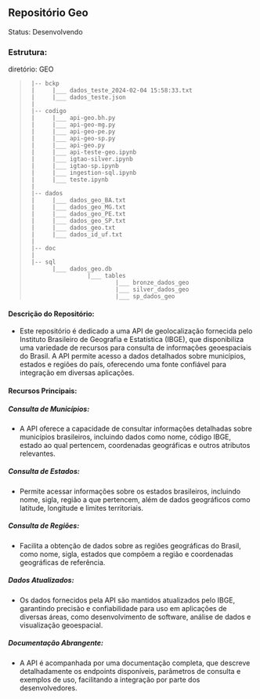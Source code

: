 ## Repositório Geo

Status: Desenvolvendo

### Estrutura:

diretório: GEO
 >      |-- bckp
 >      |     |___ dados_teste_2024-02-04 15:58:33.txt
 >      |     |___ dados_teste.json
 >      |
 >      |-- codigo
 >      |     |___ api-geo.bh.py
 >      |     |___ api-geo-mg.py
 >      |     |___ api-geo-pe.py
 >      |     |___ api-geo-sp.py
 >      |     |___ api-geo.py 
 >      |     |___ api-teste-geo.ipynb
 >      |     |___ igtao-silver.ipynb
 >      |     |___ igtao-sp.ipynb
 >      |     |___ ingestion-sql.ipynb
 >      |     |___ teste.ipynb
 >      |
 >      |-- dados
 >      |     |___ dados_geo_BA.txt
 >      |     |___ dados_geo_MG.txt
 >      |     |___ dados_geo_PE.txt
 >      |     |___ dados_geo_SP.txt
 >      |     |___ dados_geo.txt
 >      |     |___ dados_id_uf.txt
 >      |
 >      |-- doc
 >      |
 >      |-- sql
 >            |___ dados_geo.db
 >                      |___ tables
 >                              |___ bronze_dados_geo
 >                              |___ silver_dados_geo
 >                              |___ sp_dados_geo


#### Descrição do Repositório:
 - Este repositório é dedicado a uma API de geolocalização fornecida pelo Instituto Brasileiro de Geografia e Estatística (IBGE), que disponibiliza uma variedade de recursos para consulta de informações geoespaciais do Brasil. A API permite acesso a dados detalhados sobre municípios, estados e regiões do país, oferecendo uma fonte confiável para integração em diversas aplicações.

#### Recursos Principais:

##### Consulta de Municípios: 
- A API oferece a capacidade de consultar informações detalhadas sobre municípios brasileiros, incluindo dados como nome, código IBGE, estado ao qual pertencem, coordenadas geográficas e outros atributos relevantes.

##### Consulta de Estados:
- Permite acessar informações sobre os estados brasileiros, incluindo nome, sigla, região a que pertencem, além de dados geográficos como latitude, longitude e limites territoriais.

##### Consulta de Regiões:
- Facilita a obtenção de dados sobre as regiões geográficas do Brasil, como nome, sigla, estados que compõem a região e coordenadas geográficas de referência.

##### Dados Atualizados:
- Os dados fornecidos pela API são mantidos atualizados pelo IBGE, garantindo precisão e confiabilidade para uso em aplicações de diversas áreas, como desenvolvimento de software, análise de dados e visualização geoespacial.

##### Documentação Abrangente:
- A API é acompanhada por uma documentação completa, que descreve detalhadamente os endpoints disponíveis, parâmetros de consulta e exemplos de uso, facilitando a integração por parte dos desenvolvedores.